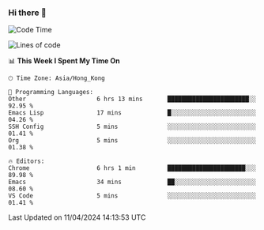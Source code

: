 ### Hi there 👋

<!--
**nicehiro/nicehiro** is a ✨ _special_ ✨ repository because its `README.md` (this file) appears on your GitHub profile.

Here are some ideas to get you started:

- 🔭 I’m currently working on ...
- 🌱 I’m currently learning ...
- 👯 I’m looking to collaborate on ...
- 🤔 I’m looking for help with ...
- 💬 Ask me about ...
- 📫 How to reach me: ...
- 😄 Pronouns: ...
- ⚡ Fun fact: ...
-->

<!--START_SECTION:waka-->
![Code Time](http://img.shields.io/badge/Code%20Time-303%20hrs%2056%20mins-blue)

![Lines of code](https://img.shields.io/badge/From%20Hello%20World%20I%27ve%20Written-2.6%20million%20lines%20of%20code-blue)

📊 **This Week I Spent My Time On** 

```text
🕑︎ Time Zone: Asia/Hong_Kong

💬 Programming Languages: 
Other                    6 hrs 13 mins       ███████████████████████░░   92.95 % 
Emacs Lisp               17 mins             █░░░░░░░░░░░░░░░░░░░░░░░░   04.26 % 
SSH Config               5 mins              ░░░░░░░░░░░░░░░░░░░░░░░░░   01.41 % 
Org                      5 mins              ░░░░░░░░░░░░░░░░░░░░░░░░░   01.38 % 

🔥 Editors: 
Chrome                   6 hrs 1 min         ██████████████████████░░░   89.98 % 
Emacs                    34 mins             ██░░░░░░░░░░░░░░░░░░░░░░░   08.60 % 
VS Code                  5 mins              ░░░░░░░░░░░░░░░░░░░░░░░░░   01.41 % 
```


 Last Updated on 11/04/2024 14:13:53 UTC
<!--END_SECTION:waka-->
